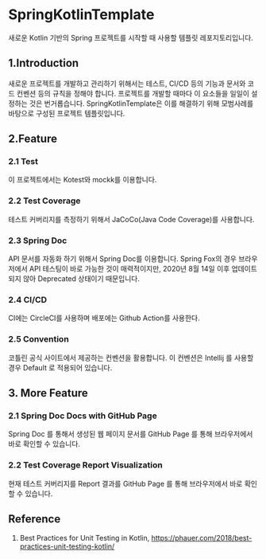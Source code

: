 # SpringKotlinTemplate
새로운 Kotlin 기반의 Spring 프로젝트를 시작할 때 사용할 템플릿 레포지토리입니다.

## 1.Introduction
새로운 프로젝트를 개발하고 관리하기 위해서는 테스트, CI/CD 등의 기능과 문서와 코드 컨벤션 등의 규칙을 정해야 합니다. 프로젝트를 개발할 때마다 이 요소들을 일일이 설정하는 것은 번거롭습니다. SpringKotlinTemplate은 이를 해결하기 위해 모범사례를 바탕으로 구성된 프로젝트 템플릿입니다. 

## 2.Feature
### 2.1 Test
이 프로젝트에서는 Kotest와 mockk를 이용합니다.
### 2.2 Test Coverage
테스트 커버리지를 측정하기 위해서 JaCoCo(Java Code Coverage)를 사용합니다. 
### 2.3 Spring Doc
API 문서를 자동화 하기 위해서 Spring Doc를 이용합니다.
Spring Fox의 경우 브라우저에서 API 테스팅이 바로 가능한 것이 매력적이지만, 2020년 8월 14일 이후 업데이트 되지 않아 Deprecated 상태이기 때문입니다. 
### 2.4 CI/CD
CI에는 CircleCI를 사용하며 배포에는 Github Action를 사용한다.
### 2.5 Convention
코틀린 공식 사이트에서 제공하는 컨벤션을 활용합니다. 이 컨벤션은 Intellij 를 사용할 경우 Default 로 적용되어 있습니다.
## 3. More Feature
### 2.1 Spring Doc Docs with GitHub Page
Spring Doc 를 통해서 생성된 웹 페이지 문서를 GitHub Page 를 통해 브라우저에서 바로 확인할 수 있습니다.
### 2.2 Test Coverage Report Visualization
현재 테스트 커버리지를 Report 결과를 GitHub Page 를 통해 브라우저에서 바로 확인할 수 있습니다.


## Reference
1. Best Practices for Unit Testing in Kotlin, https://phauer.com/2018/best-practices-unit-testing-kotlin/

